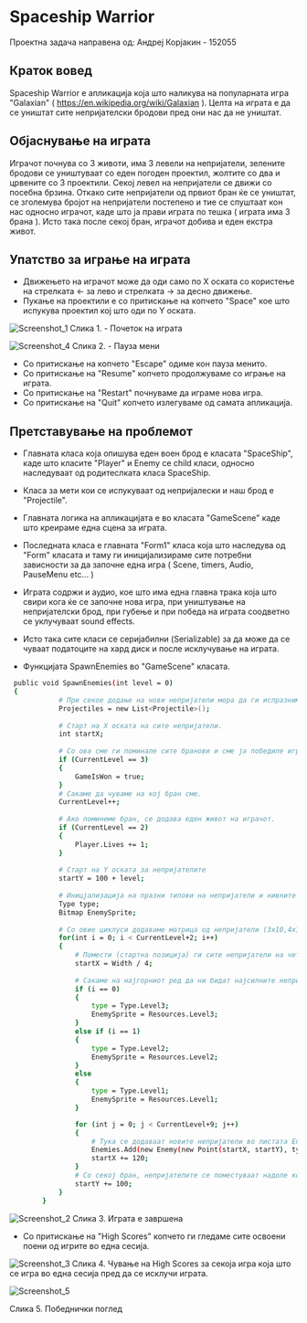 # Spaceship Warrior
Проектна задача направена од: Андреј Корјакин - 152055

## Краток вовед

Spaceship Warrior е апликација која што наликува на популарната игра "Galaxian" ( https://en.wikipedia.org/wiki/Galaxian ). 
Целта на играта е да се уништат сите непријателски бродови пред они нас да не уништат.

## Објаснување на играта
Играчот почнува со 3 животи, има 3 левели на непријатели, зелените бродови се уништуваат со еден погоден проектил, жолтите со два и црвените со 3 проектили. Секој левел на непријатели се движи со посебна брзина. Откако сите непријатели од првиот бран ќе се уништат, се зголемува бројот на непријатели постепено и тие се спуштаат кон нас односно играчот, каде што ја прави играта по тешка ( играта има 3 брана ). Исто така после секој бран, играчот добива и еден екстра живот.


## Упатство за играње на играта
- Движењето на играчот може да оди само по Х оската со користење на стрелката <- за лево и стрелката -> за десно движење.
- Пукање на проектили е со притискање на копчето "Space" кое што испукува проектил кој што оди по Y оската.



![Screenshot_1](https://user-images.githubusercontent.com/61660338/175830037-f14ccae6-fc45-4d8e-9caf-09f90e22a2b0.png)
 Слика 1. - Почеток на играта

![Screenshot_4](https://user-images.githubusercontent.com/61660338/175830487-3027a4fc-1e46-4ee9-b205-fa808dbb8ca4.png)
 Слика 2. - Пауза мени
 
 - Со притискање на копчето "Escape" одиме кон пауза менито. 
- Со притискање на "Resume" копчето продолжуваме со играње на играта.
- Со притискање на "Restart" почнуваме да играме нова игра.
- Со притискање на "Quit" копчето излегуваме од самата апликација.
 
 ## Претставување на проблемот
 - Главната класа која опишува еден воен брод е класата "SpaceShip", каде што класите "Player" и Enemy се child класи, односно наследуваат од родитеслката класа SpaceShip.
 - Класа за мети кои се испукуваат од непријалески и наш брод е "Projectile".
 - Главната логика на апликацијата е во класата "GameScene" каде што креираме една сцена за играта.
 - Последната класа е главната "Form1" класа која што наследува од "Form" класата и таму ги иницијализираме сите потребни зависности за да започне една игра ( Scene, timers, Audio, PauseMenu etc... )
 - Играта содржи и аудио, кое што има една главна трака која што свири кога ќе се започне нова игра, при уништување на непријателски брод, при губење и при победа на играта соодветно се уклучуваат sound effects.
 - Исто така сите класи се серијабилни (Serializable) за да може да се чуваат податоците на хард диск и после исклучување на играта.
 
 - Функцијата SpawnEnemies во "GameScene" класата.
 
```sh
 public void SpawnEnemies(int level = 0)
 { 
            # При секое додање на нови непријатели мора да ги испразниме сите проектили, бидејќи може да се најдат проектили кои што сме ги испукале после уништување на сите непријатели.
            Projectiles = new List<Projectile>();
            
            # Старт на Х оската на сите непријатели.
            int startX;
            
            # Со ова сме ги поминале сите бранови и сме ја победиле играта!
            if (CurrentLevel == 3)
            {
                GameIsWon = true;
            }
            # Сакаме да чуваме на кој бран сме.
            CurrentLevel++;
            
            # Ако поминеме бран, се додава еден живот на играчот.
            if (CurrentLevel == 2)
            {
                Player.Lives += 1;
            }
            
            # Старт на Y оската за непријателите
            startY = 100 + level;
            
            # Иницјализација на празни типови на непријатели и нивните слики односно Sprite
            Type type;
            Bitmap EnemySprite;
            
            # Со овие циклуси додаваме матрица од непријатели (3x10,4x11,5x12)
            for(int i = 0; i < CurrentLevel+2; i++)
            {
                # Помести (стартна позиција) ги сите непријатели на четвртина од екранот од лево кон десно. ( 0 + ширина на екранот / 4 )
                startX = Width / 4;
                
                # Сакаме на најгорниот ред да ни бидат најсилните непријатели и како што се поместуваме кон играчот се полесни се додаваат.
                if (i == 0)
                {
                    type = Type.Level3;
                    EnemySprite = Resources.Level3;
                }
                else if (i == 1)
                {
                    type = Type.Level2;
                    EnemySprite = Resources.Level2;
                }
                else
                {
                    type = Type.Level1;
                    EnemySprite = Resources.Level1;
                }

                for (int j = 0; j < CurrentLevel+9; j++)
                {
                    # Тука се додаваат новите непријатели во листата Enemies
                    Enemies.Add(new Enemy(new Point(startX, startY), type ,EnemySprite));
                    startX += 120;
                }
                # Со секој бран, непријателите се поместуваат надоле кон играчот за 100 пиксели.
                startY += 100;
            }
        }
```

![Screenshot_2](https://user-images.githubusercontent.com/61660338/175831775-205193a9-c5e4-4793-afe2-12f69025c4fd.png)
Слика 3. Играта е завршена
- Со притискање на "High Scores" копчето ги гледаме сите освоени поени од игрите во една сесија.

![Screenshot_3](https://user-images.githubusercontent.com/61660338/175831789-c86d75bc-6af1-4713-bc79-6f3513ab3443.png)
Слика 4. Чување на High Scores за секоја игра која што се игра во една сесија пред да се исклучи играта.

![Screenshot_5](https://user-images.githubusercontent.com/61660338/175831891-e691b9bd-5a48-495b-bd74-0ba1a449bdad.png)

Слика 5. Победнички поглед
